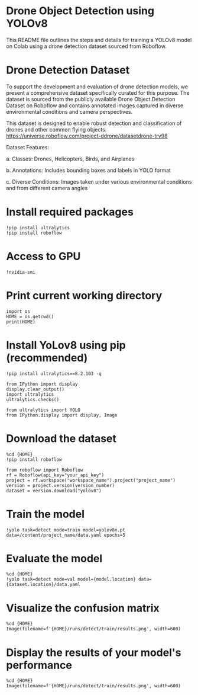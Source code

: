 # Drone Object Detection using YOLOv8
This README file outlines the steps and details for training a YOLOv8 model on Colab using a drone detection dataset sourced from Roboflow.

# Drone Detection Dataset

To support the development and evaluation of drone detection models, we present a comprehensive dataset specifically curated for this purpose. The dataset is sourced from the publicly available Drone Object Detection Dataset on Roboflow and contains annotated images captured in diverse environmental conditions and camera perspectives.

This dataset is designed to enable robust detection and classification of drones and other common flying objects.
https://universe.roboflow.com/project-ddrone/datasetdrone-trv98

Dataset Features:

a. Classes: Drones, Helicopters, Birds, and Airplanes

b. Annotations: Includes bounding boxes and labels in YOLO format

c. Diverse Conditions: Images taken under various environmental conditions and from different camera angles



# Install required packages
```
!pip install ultralytics
!pip install roboflow
```

# Access to GPU
```
!nvidia-smi
```

# Print current working directory
```
import os
HOME = os.getcwd()
print(HOME)
```
# Install YoLov8 using pip (recommended)
```
!pip install ultralytics==8.2.103 -q

from IPython import display
display.clear_output()
import ultralytics
ultralytics.checks()

from ultralytics import YOLO
from IPython.display import display, Image
```
# Download the dataset
```
%cd {HOME}
!pip install roboflow

from roboflow import Roboflow
rf = Roboflow(api_key="your_api_key")
project = rf.workspace("workspace_name").project("project_name")
version = project.version(version_number)
dataset = version.download("yolov8")
```
# Train the model
```
!yolo task=detect mode=train model=yolov8n.pt data=/content/project_name/data.yaml epochs=5
```

# Evaluate the model

```
%cd {HOME}
!yolo task=detect mode=val model={model.location} data={dataset.location}/data.yaml
```

# Visualize the confusion matrix
```
%cd {HOME}
Image(filename=f'{HOME}/runs/detect/train/results.png', width=600)
```

# Display the results of your model's performance
```
%cd {HOME}
Image(filename=f'{HOME}/runs/detect/train/results.png', width=600)
```
